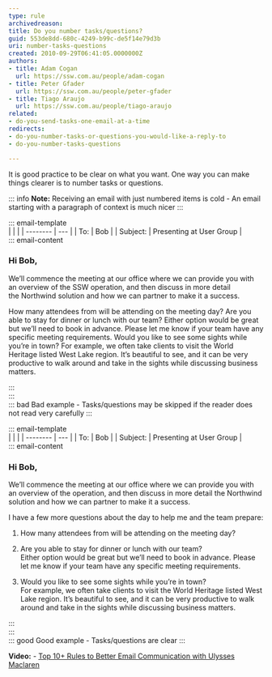 ```yaml
---
type: rule
archivedreason: 
title: Do you number tasks/questions?
guid: 553de8dd-680c-4249-b99c-de5f14e79d3b
uri: number-tasks-questions
created: 2010-09-29T06:41:05.0000000Z
authors:
- title: Adam Cogan
  url: https://ssw.com.au/people/adam-cogan
- title: Peter Gfader
  url: https://ssw.com.au/people/peter-gfader
- title: Tiago Araujo
  url: https://ssw.com.au/people/tiago-araujo
related:
- do-you-send-tasks-one-email-at-a-time
redirects:
- do-you-number-tasks-or-questions-you-would-like-a-reply-to
- do-you-number-tasks-questions

---
```


It is good practice to be clear on what you want. One way you can make things clearer is to number tasks or questions.

<!--endintro-->

::: info
**Note:** Receiving an email with just numbered items is cold - An email starting with a paragraph of context is much nicer
:::

::: email-template  
|          |     |
| -------- | --- |
| To:      | Bob |
| Subject: | Presenting at User Group |  
::: email-content  

### Hi Bob,
We’ll commence the meeting at our office where we can provide you with an overview of the SSW operation, and then discuss in more detail the Northwind solution and how we can partner to make it a success.

How many attendees from will be attending on the meeting day? Are you able to stay for dinner or lunch with our team? Either option would be great but we’ll need to book in advance. Please let me know if your team have any specific meeting requirements.
Would you like to see some sights while you’re in town? For example, we often take clients to visit the World Heritage listed West Lake region. It’s beautiful to see, and it can be very productive to walk around and take in the sights while discussing business matters.  

:::  
:::  
::: bad
Bad example - Tasks/questions may be skipped if the reader does not read very carefully
:::


::: email-template  
|          |     |
| -------- | --- |
| To:      | Bob |
| Subject: | Presenting at User Group |  
::: email-content  

### Hi Bob,
We’ll commence the meeting at our office where we can provide you with an overview of the operation, and then discuss in more detail the Northwind solution and how we can partner to make it a success.

I have a few more questions about the day to help me and the team prepare:

1.	How many attendees from will be attending on the meeting day?

2.	Are you able to stay for dinner or lunch with our team?  
  Either option would be great but we’ll need to book in advance. Please let me know if your team have any specific meeting requirements.

3.	Would you like to see some sights while you’re in town?   
  For example, we often take clients to visit the World Heritage listed West Lake region. It’s beautiful to see, and it can be very productive to walk around and take in the sights while discussing business matters.

:::  
:::  
::: good
Good example - Tasks/questions are clear
:::

**Video:** - [Top 10+ Rules to Better Email Communication with Ulysses Maclaren](https://www.youtube.com/watch?v=LAqRokqq4jI)

